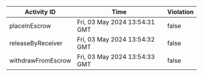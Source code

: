 | Activity ID | Time | Violation |
| --- | --- | --- |
| placeInEscrow | Fri, 03 May 2024 13:54:31 GMT | false |
| releaseByReceiver | Fri, 03 May 2024 13:54:32 GMT | false |
| withdrawFromEscrow | Fri, 03 May 2024 13:54:33 GMT | false |